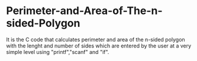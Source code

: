 # Perimeter-and-Area-of-The-n-sided-Polygon
It is the C code that calculates perimeter and area of the n-sided polygon with the lenght and number of sides which are entered by the user at a very simple level using "printf","scanf" and "if".
